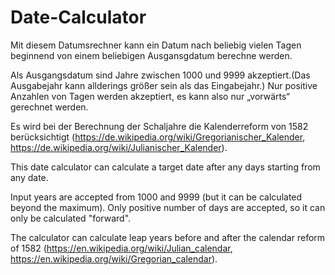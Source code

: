 # Date-Calculator

Mit diesem Datumsrechner kann ein Datum nach beliebig vielen Tagen beginnend von einem beliebigen Ausgansgdatum berechne werden.

Als Ausgangsdatum sind Jahre zwischen 1000 und 9999 akzeptiert.(Das Ausgabejahr kann allderings größer sein als das Eingabejahr.)
Nur positive Anzahlen von Tagen werden akzeptiert, es kann also nur „vorwärts“ gerechnet werden.

Es wird bei der Berechnung der Schaljahre die Kalenderreform von 1582 berücksichtigt (https://de.wikipedia.org/wiki/Gregorianischer_Kalender, https://de.wikipedia.org/wiki/Julianischer_Kalender).



This date calculator can calculate a target date after any days starting from any date.

Input years are accepted from 1000 and 9999 (but it can be calculated beyond the maximum).
Only positive number of days are accepted, so it can only be calculated "forward".

The calculator can calculate leap years before and after the calendar reform of 1582 (https://en.wikipedia.org/wiki/Julian_calendar, https://en.wikipedia.org/wiki/Gregorian_calendar).
